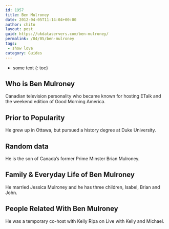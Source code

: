```yaml
---
id: 1957
title: Ben Mulroney
date: 2012-04-05T11:14:04+00:00
author: chito
layout: post
guid: https://ukdataservers.com/ben-mulroney/
permalink: /04/05/ben-mulroney
tags:
 - show love
category: Guides
---
```


* some text
{: toc}


## Who is  Ben Mulroney
                  
                  
                  
Canadian television personality who became known for hosting ETalk and the weekend edition of Good Morning America.
                  
                
                
                
## Prior to Popularity 
                  
                  
                  
He grew up in Ottawa, but pursued a history degree at Duke University.
                  
                
                
                
## Random data 
                  
                  
                  
He is the son of Canada&#8217;s former Prime Minster Brian Mulroney.
                  
                
                
                
## Family & Everyday Life of Ben Mulroney
                  
                  
                  
He married Jessica Mulroney and he has three children, Isabel, Brian and John. 
                  
                
                
                
## People Related With  Ben Mulroney
                  
                  
                  
He was a temporary co-host with Kelly Ripa on Live with Kelly and Michael.
                  
                
              
            
          
          
          
    
    
  

